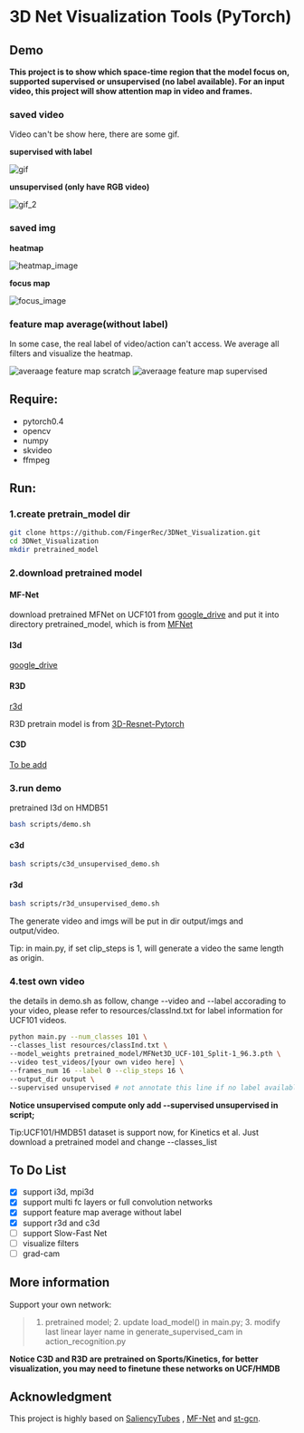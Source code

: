 # 3D Net Visualization Tools (PyTorch)

## Demo

**This project is to show which space-time region that the model focus on, 
supported supervised or unsupervised (no label available). For an input video, 
this project will show attention map in video and frames.**

### saved video

Video can't be show here, there are some gif.

**supervised with label**

![gif](https://github.com/FingerRec/3DNet_Visualization/raw/master/resources/supervised.gif)

**unsupervised (only have RGB video)**

![gif_2](https://github.com/FingerRec/3DNet_Visualization/raw/master/resources/unsupervised.gif)


### saved img

**heatmap**

![heatmap_image](https://github.com/FingerRec/3DNet_Visualization/raw/master/resources/heatmap_1.png)

**focus map**

![focus_image](https://github.com/FingerRec/3DNet_Visualization/raw/master/resources/focusimg_1.png)

### feature map average(without label)
In some case, the real label of video/action can't access. We average all filters
and visualize the heatmap.

![averaage feature map scratch](https://github.com/FingerRec/3DNet_Visualization/raw/master/resources/heatmap_000_sc.png)
![averaage feature map supervised](https://github.com/FingerRec/3DNet_Visualization/raw/master/resources/heatmap_000.png)



## Require:
- pytorch0.4
- opencv
- numpy
- skvideo
- ffmpeg

## Run:
### 1.create pretrain_model dir
```bash
git clone https://github.com/FingerRec/3DNet_Visualization.git
cd 3DNet_Visualization
mkdir pretrained_model
```

### 2.download pretrained model
#### MF-Net
download pretrained MFNet on UCF101 from [google_drive](https://goo.gl/mML2gv) and put it into directory pretrained_model,
which is from [MFNet](https://github.com/cypw/PyTorch-MFNet)
#### I3d
[google_drive](https://drive.google.com/open?id=1feHEql9XhoV2pwXb5dTs4TFuaqsa1ajX)

#### R3D 

[r3d](https://drive.google.com/file/d/1H52vT1T0sl7iWA7Up8wu1rSMFzgdwGZG/view?usp=sharing)

R3D pretrain model is from [3D-Resnet-Pytorch](https://github.com/kenshohara/3D-ResNets-PyTorch)

#### C3D
[To be add]()

### 3.run demo

pretrained I3d on HMDB51
```bash
bash scripts/demo.sh
```
#### c3d
```bash
bash scripts/c3d_unsupervised_demo.sh
```

#### r3d
```bash
bash scripts/r3d_unsupervised_demo.sh
```

The generate video and imgs will be put in dir output/imgs and output/video.

Tip: in main.py, if set clip_steps is 1, will generate a video the same length as origin.

### 4.test own video

the details in demo.sh as follow, change --video and --label accorading to your video, please refer to resources/classInd.txt for label information for UCF101 videos.

```bash
python main.py --num_classes 101 \
--classes_list resources/classInd.txt \
--model_weights pretrained_model/MFNet3D_UCF-101_Split-1_96.3.pth \
--video test_videos/[your own video here] \
--frames_num 16 --label 0 --clip_steps 16 \
--output_dir output \
--supervised unsupervised # not annotate this line if no label available

```

**Notice unsupervised compute only add --supervised unsupervised in script;**


Tip:UCF101/HMDB51 dataset is support now, for Kinetics et al. Just download a pretrained model and change --classes_list

## To Do List
- [X] support i3d, mpi3d
- [X] support multi fc layers or full convolution networks
- [X] support feature map average without label
- [X] support r3d and c3d
- [ ] support Slow-Fast Net
- [ ] visualize filters
- [ ] grad-cam

## More information

Support your own network:

> 1. pretrained model; 2. update load_model() in main.py; 3. modify last linear layer name in generate_supervised_cam in action_recognition.py

**Notice C3D and R3D are pretrained on Sports/Kinetics, for better visualization, you may need to finetune these networks on UCF/HMDB**


## Acknowledgment
This project is highly based on [SaliencyTubes](https://github.com/alexandrosstergiou/Saliency-Tubes-Visual-Explanations-for-Spatio-Temporal-Convolutions) 
, [MF-Net](https://github.com/cypw/PyTorch-MFNet) and [st-gcn](https://github.com/yysijie/st-gcn).